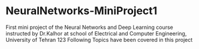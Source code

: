 # NeuralNetworks-MiniProject1
First mini project of the Neural Networks and Deep Learning course instructed by Dr.Kalhor at school of Electrical and Computer Engineering, University of Tehran  123
Following Topics have been covered in this project
